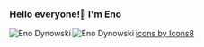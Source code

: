 ### Hello everyone!👋 I'm Eno

<a href="https://www.linkedin.com/in/eno-dynowski/"> <!-- linkedin-->
  <img align="left" alt = "Eno Dynowski" src="https://img.icons8.com/dusk/48/000000/linkedin--v1.png"/>
</a>
<a href="https://www.instagram.com/eno_dynowski/"> <!-- instagram -->
<img align="left" alt = "Eno Dynowski" src="https://img.icons8.com/dusk/48/000000/instagram-new--v1.png"/>
</a>
<a href="https://tryhackme.com/p/ImOedipus"> <!-- THM -->
<script src="https://tryhackme.com/badge/162816"></script>
</a>


<a href=""> <!-- HTB -->

<!--
**enodynowski/enodynowski** is a ✨ _special_ ✨ repository because its `README.md` (this file) appears on your GitHub profile.

Here are some ideas to get you started:

- 🔭 I’m currently working on ...
- 🌱 I’m currently learning ...
- 👯 I’m looking to collaborate on ...
- 🤔 I’m looking for help with ...
- 💬 Ask me about ...
- 📫 How to reach me: ...
- 😄 Pronouns: ...
- ⚡ Fun fact: ...
-->



<a href="https://icons8.com/icon/mpH52RRtTK3v/linkedin">icons by Icons8</a>
